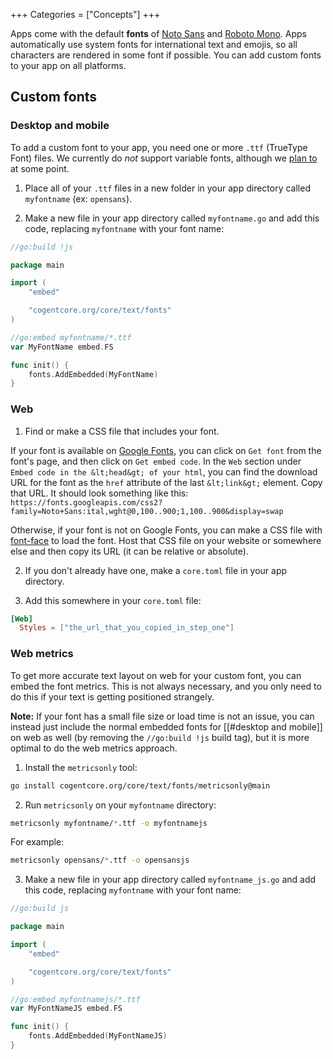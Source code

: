 +++
Categories = ["Concepts"]
+++

Apps come with the default **fonts** of [Noto Sans](https://fonts.google.com/noto/specimen/Noto+Sans) and [Roboto Mono](https://fonts.google.com/specimen/Roboto+Mono). Apps automatically use system fonts for international text and emojis, so all characters are rendered in some font if possible. You can add custom fonts to your app on all platforms.

## Custom fonts

### Desktop and mobile

To add a custom font to your app, you need one or more `.ttf` (TrueType Font) files. We currently do *not* support variable fonts, although we [plan to](https://github.com/go-text/typesetting/issues/151) at some point.

1. Place all of your `.ttf` files in a new folder in your app directory called `myfontname` (ex: `opensans`).

2. Make a new file in your app directory called `myfontname.go` and add this code, replacing `myfontname` with your font name:

```go
//go:build !js

package main

import (
    "embed"

    "cogentcore.org/core/text/fonts"
)

//go:embed myfontname/*.ttf
var MyFontName embed.FS

func init() {
    fonts.AddEmbedded(MyFontName)
}
```

### Web

1. Find or make a CSS file that includes your font.

If your font is available on [Google Fonts](https://fonts.google.com/), you can click on `Get font` from the font's page, and then click on `Get embed code`. In the `Web` section under `Embed code in the &lt;head&gt; of your html`, you can find the download URL for the font as the `href` attribute of the last `&lt;link&gt;` element. Copy that URL. It should look something like this: `https://fonts.googleapis.com/css2?family=Noto+Sans:ital,wght@0,100..900;1,100..900&display=swap`

Otherwise, if your font is not on Google Fonts, you can make a CSS file with [font-face](https://developer.mozilla.org/en-US/docs/Web/CSS/@font-face) to load the font. Host that CSS file on your website or somewhere else and then copy its URL (it can be relative or absolute).

2. If you don't already have one, make a `core.toml` file in your app directory.

3. Add this somewhere in your `core.toml` file:

```toml
[Web]
  Styles = ["the_url_that_you_copied_in_step_one"]
```

### Web metrics

To get more accurate text layout on web for your custom font, you can embed the font metrics. This is not always necessary, and you only need to do this if your text is getting positioned strangely.

**Note:** If your font has a small file size or load time is not an issue, you can instead just include the normal embedded fonts for [[#desktop and mobile]] on web as well (by removing the `//go:build !js` build tag), but it is more optimal to do the web metrics approach.

1. Install the `metricsonly` tool:

```sh
go install cogentcore.org/core/text/fonts/metricsonly@main
```

2. Run `metricsonly` on your `myfontname` directory:

```sh
metricsonly myfontname/*.ttf -o myfontnamejs
```

For example:

```sh
metricsonly opensans/*.ttf -o opensansjs
```

3. Make a new file in your app directory called `myfontname_js.go` and add this code, replacing `myfontname` with your font name:

```go
//go:build js

package main

import (
    "embed"

    "cogentcore.org/core/text/fonts"
)

//go:embed myfontnamejs/*.ttf
var MyFontNameJS embed.FS

func init() {
    fonts.AddEmbedded(MyFontNameJS)
}
```
